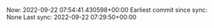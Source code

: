 Now: 2022-09-22 07:54:41.430598+00:00 Earliest commit since sync: None Last sync: 2022-09-22 07:29:50+00:00
